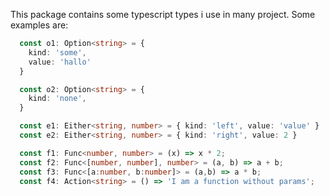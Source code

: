 This package contains some typescript types i use in many project.
Some examples are:
```ts
  const o1: Option<string> = {
    kind: 'some',
    value: 'hallo'
  }

  const o2: Option<string> = {
    kind: 'none',
  }

  const e1: Either<string, number> = { kind: 'left', value: 'value' }
  const e2: Either<string, number> = { kind: 'right', value: 2 }

  const f1: Func<number, number> = (x) => x * 2;
  const f2: Func<[number, number], number> = (a, b) => a + b;
  const f3: Func<[a:number, b:number]> = (a,b) => a * b;
  const f4: Action<string> = () => 'I am a function without params';
```